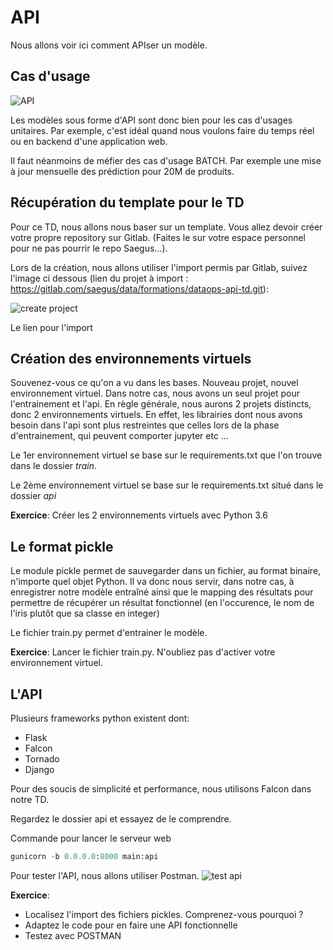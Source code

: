# API

Nous allons voir ici comment APIser un modèle.

## Cas d'usage

![API](img/api.png)

Les modèles sous forme d'API sont donc bien pour les cas d'usages unitaires. Par exemple, c'est idéal quand nous voulons faire du temps réel ou en backend d'une application web.

Il faut néanmoins de méfier des cas d'usage BATCH. Par exemple une mise à jour mensuelle des prédiction pour 20M de produits.

## Récupération du template pour le TD

Pour ce TD, nous allons nous baser sur un template. Vous allez devoir créer votre propre repository sur Gitlab. (Faites le sur votre espace personnel pour ne pas pourrir le repo Saegus...).

Lors de la création, nous allons utiliser l'import permis par Gitlab, suivez l'image ci dessous (lien du projet à import : https://gitlab.com/saegus/data/formations/dataops-api-td.git):

![create project](img/create_project.png)

Le lien pour l'import

## Création des environnements virtuels

Souvenez-vous ce qu'on a vu dans les bases. Nouveau projet, nouvel environnement virtuel.
Dans notre cas, nous avons un seul projet pour l'entrainement et l'api. En règle générale, nous aurons 2 projets distincts, donc 2 environnements virtuels. En effet, les librairies dont nous avons besoin dans l'api sont plus restreintes que celles lors de la phase d'entrainement, qui peuvent comporter jupyter etc ...

Le 1er environnement virtuel se base sur le requirements.txt que l'on trouve dans le dossier *train*.

Le 2ème environnement virtuel se base sur le requirements.txt situé dans le dossier *api*

**Exercice**: Créer les 2 environnements virtuels avec Python 3.6

## Le format pickle

Le module pickle permet de sauvegarder dans un fichier, au format binaire, n'importe quel objet Python.
Il va donc nous servir, dans notre cas, à enregistrer notre modèle entraîné ainsi que le mapping des résultats pour permettre de récupérer un résultat fonctionnel (en l'occurence, le nom de l'iris plutôt que sa classe en integer)

Le fichier train.py permet d'entrainer le modèle.

**Exercice**: Lancer le fichier train.py. N'oubliez pas d'activer votre environnement virtuel.

## L'API

Plusieurs frameworks python existent dont:

- Flask
- Falcon
- Tornado
- Django

Pour des soucis de simplicité et performance, nous utilisons Falcon dans notre TD.

Regardez le dossier api et essayez de le comprendre.

Commande pour lancer le serveur web
```python
gunicorn -b 0.0.0.0:8000 main:api
```

Pour tester l'API, nous allons utiliser Postman.
![test api](img/test-api.png)

**Exercice**:

- Localisez l'import des fichiers pickles. Comprenez-vous pourquoi ?
- Adaptez le code pour en faire une API fonctionnelle
- Testez avec POSTMAN

